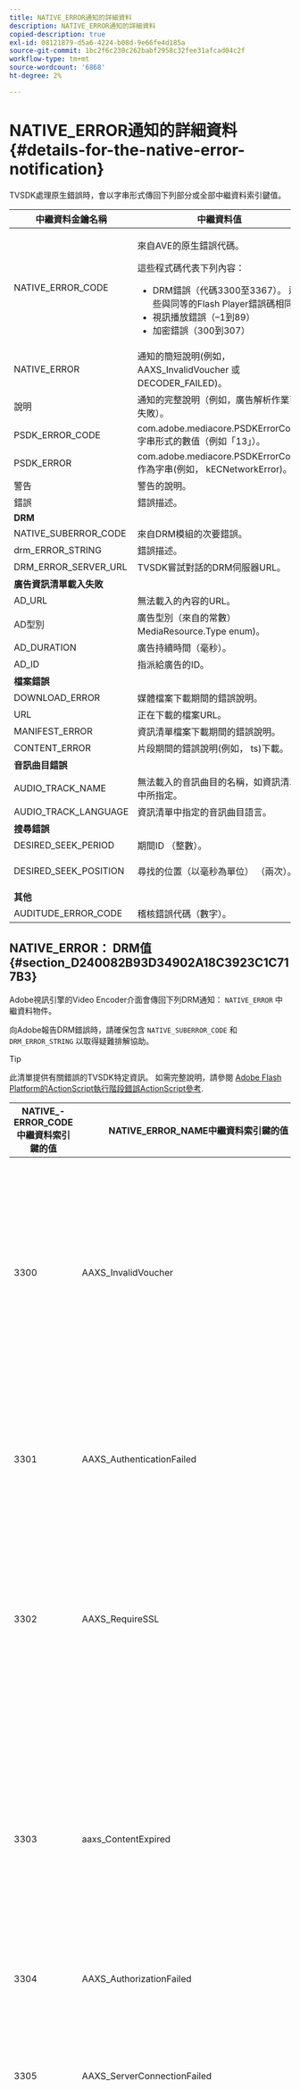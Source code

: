 ```yaml
---
title: NATIVE_ERROR通知的詳細資料
description: NATIVE_ERROR通知的詳細資料
copied-description: true
exl-id: 08121879-d5a6-4224-b08d-9e66fe4d185a
source-git-commit: 1bc2f6c230c262babf2958c32fee31afcad04c2f
workflow-type: tm+mt
source-wordcount: '6868'
ht-degree: 2%

---
```


# NATIVE_ERROR通知的詳細資料 {#details-for-the-native-error-notification}

TVSDK處理原生錯誤時，會以字串形式傳回下列部分或全部中繼資料索引鍵值。

<table id="table_7F713B7A56024D8DA3C84E449D09CC91"> 
 <thead> 
  <tr> 
   <th colname="col1" class="entry"><b>中繼資料金鑰名稱</b></th> 
   <th colname="col2" class="entry"><b>中繼資料值</b></th> 
  </tr> 
 </thead>
 <tbody> 
  <tr> 
   <td colname="col1"><span class="codeph"> NATIVE_ERROR_CODE</span> </td> 
   <td colname="col2"> <p>來自AVE的原生錯誤代碼。 </p> <p>這些程式碼代表下列內容： 
     <ul id="ul_1F33D523DDFE4CE8B4F0DC279FF7E4F8"> 
      <li id="li_07A2D9BEE6364935A61EF3BD4AB6DE27">DRM錯誤（代碼3300至3367）。 這些與同等的Flash Player錯誤碼相同 </li> 
      <li id="li_433BA22DE3504AEEB623598BB4F939FA">視訊播放錯誤（–1到89） </li> 
      <li id="li_B347CB151DB94DE0A1DDEB1B33D2DABA">加密錯誤（300到307） </li> 
     </ul> </p> </td> 
  </tr> 
  <tr> 
   <td colname="col1"><span class="codeph"> NATIVE_ERROR</span> </td> 
   <td colname="col2">通知的簡短說明(例如， <span class="codeph"> AAXS_InvalidVoucher</span> 或 <span class="codeph"> DECODER_FAILED</span>)。 </td> 
  </tr> 
  <tr> 
   <td colname="col1"><span class="codeph"> 說明</span> </td> 
   <td colname="col2"> 通知的完整說明（例如，廣告解析作業已失敗）。 </td> 
  </tr> 
  <tr> 
   <td colname="col1"><span class="codeph"> PSDK_ERROR_CODE</span> </td> 
   <td colname="col2"><span class="codeph"> com.adobe.mediacore.PSDKErrorCode</span> 字串形式的數值（例如「13」）。 </td> 
  </tr> 
  <tr> 
   <td colname="col1"><span class="codeph"> PSDK_ERROR</span> </td> 
   <td colname="col2"><span class="codeph"> com.adobe.mediacore.PSDKErrorCode</span> 作為字串(例如， <span class="codeph"> kECNetworkError</span>)。 </td> 
  </tr> 
  <tr> 
   <td colname="col1"><span class="codeph"> 警告</span> </td> 
   <td colname="col2"> 警告的說明。 </td> 
  </tr> 
  <tr> 
   <td colname="col1"><span class="codeph"> 錯誤</span> </td> 
   <td colname="col2"> 錯誤描述。 </td> 
  </tr> 
  <tr> 
   <td colname="col1"><b>DRM</b> </td> 
   <td colname="col2"></td> 
  </tr> 
  <tr> 
   <td colname="col1"><span class="codeph"> NATIVE_SUBERROR_CODE</span> </td> 
   <td colname="col2"> 來自DRM模組的次要錯誤。 </td> 
  </tr> 
  <tr> 
   <td colname="col1"><span class="codeph"> drm_ERROR_STRING</span> </td> 
   <td colname="col2"> 錯誤描述。 </td> 
  </tr> 
  <tr> 
   <td colname="col1"><span class="codeph"> DRM_ERROR_SERVER_URL</span> </td> 
   <td colname="col2"> TVSDK嘗試對話的DRM伺服器URL。 </td> 
  </tr> 
  <tr> 
   <td colname="col1"><b>廣告資訊清單載入失敗</b> </td> 
   <td colname="col2"></td> 
  </tr> 
  <tr> 
   <td colname="col1"><span class="codeph"> AD_URL</span> </td> 
   <td colname="col2"> 無法載入的內容的URL。 </td> 
  </tr> 
  <tr> 
   <td colname="col1"><span class="codeph"> AD型別</span> </td> 
   <td colname="col2">廣告型別（來自的常數） <span class="codeph"> MediaResource.Type</span> enum)。 </td> 
  </tr> 
  <tr> 
   <td colname="col1"><span class="codeph"> AD_DURATION</span> </td> 
   <td colname="col2"> 廣告持續時間（毫秒）。 </td> 
  </tr> 
  <tr> 
   <td colname="col1"><span class="codeph"> AD_ID</span> </td> 
   <td colname="col2"> 指派給廣告的ID。 </td> 
  </tr> 
  <tr> 
   <td colname="col1"><b>檔案錯誤</b> </td> 
   <td colname="col2"></td> 
  </tr> 
  <tr> 
   <td colname="col1"><span class="codeph"> DOWNLOAD_ERROR</span> </td> 
   <td colname="col2"> 媒體檔案下載期間的錯誤說明。 </td> 
  </tr> 
  <tr> 
   <td colname="col1"><span class="codeph"> URL</span> </td> 
   <td colname="col2"> 正在下載的檔案URL。 </td> 
  </tr> 
  <tr> 
   <td colname="col1"><span class="codeph"> MANIFEST_ERROR</span> </td> 
   <td colname="col2"> 資訊清單檔案下載期間的錯誤說明。 </td> 
  </tr> 
  <tr> 
   <td colname="col1"><span class="codeph"> CONTENT_ERROR</span> </td> 
   <td colname="col2">片段期間的錯誤說明(例如， <span class="codeph"> ts</span>)下載。 </td> 
  </tr> 
  <tr> 
   <td colname="col1"><b>音訊曲目錯誤</b> </td> 
   <td colname="col2"></td> 
  </tr> 
  <tr> 
   <td colname="col1"><span class="codeph"> AUDIO_TRACK_NAME</span> </td> 
   <td colname="col2"> 無法載入的音訊曲目的名稱，如資訊清單中所指定。 </td> 
  </tr> 
  <tr> 
   <td colname="col1"><span class="codeph"> AUDIO_TRACK_LANGUAGE</span> </td> 
   <td colname="col2"> 資訊清單中指定的音訊曲目語言。 </td> 
  </tr> 
  <tr> 
   <td colname="col1"><b>搜尋錯誤</b> </td> 
   <td colname="col2"></td> 
  </tr> 
  <tr> 
   <td colname="col1"><span class="codeph"> DESIRED_SEEK_PERIOD</span> </td> 
   <td colname="col2"> 期間ID （整數）。 </td> 
  </tr> 
  <tr> 
   <td colname="col1"><span class="codeph"> DESIRED_SEEK_POSITION</span> </td> 
   <td colname="col2"> <p>尋找的位置（以毫秒為單位） （兩次）。 </p> </td> 
  </tr> 
  <tr> 
   <td colname="col1"><b>其他</b> </td> 
   <td colname="col2"></td> 
  </tr> 
  <tr> 
   <td colname="col1"><span class="codeph"> AUDITUDE_ERROR_CODE</span> </td> 
   <td colname="col2"> 稽核錯誤代碼（數字）。 </td> 
  </tr> 
 </tbody> 
</table>

## NATIVE_ERROR： DRM值 {#section_D240082B93D34902A18C3923C1C717B3}

Adobe視訊引擎的Video Encoder介面會傳回下列DRM通知： `NATIVE_ERROR` 中繼資料物件。

向Adobe報告DRM錯誤時，請確保包含 `NATIVE_SUBERROR_CODE` 和 `DRM_ERROR_STRING` 以取得疑難排解協助。

>[!TIP]
>
>此清單提供有關錯誤的TVSDK特定資訊。 如需完整說明，請參閱 [Adobe Flash Platform的ActionScript執行階段錯誤ActionScript參考](https://help.adobe.com/en_US/FlashPlatform/reference/actionscript/3/runtimeErrors.html#3300).

<table id="table_CD59A859865F4FFDBAA249C89C74770A"> 
 <thead> 
  <tr> 
   <th colname="col1" class="entry"><b>NATIVE_- ERROR_CODE中繼資料索引鍵的值</b></th> 
   <th colname="col2" class="entry"><b>NATIVE_ERROR_NAME中繼資料索引鍵的值</b></th> 
   <th colname="col3" class="entry"><b>含義</b></th> 
  </tr>
 </thead>
 <tbody> 
  <tr> 
   <td colname="col1"> 3300 </td> 
   <td colname="col2"><span class="codeph"> AAXS_InvalidVoucher</span> </td> 
   <td colname="col3"> 
    <ul id="ul_516E4CB32D624B22892DDB9266CB04CA"> 
     <li id="li_348FC0F38B11417994119B61C9244076">分銷商的軟體應該做什麼： 
      <ul id="ul_7AFD45CF92454BA4927783FAA628FBC4"> 
       <li id="li_0D9CCE61612643648C12DCDDD252E52A">如果您使用Google Chrome，且處於無痕模式，而Flash Player版本低於11.6，則可能會發生此錯誤。 <p>我們建議播放器檢查瀏覽器的版本號碼，並建議使用者退出無痕模式。 </p> </li> 
       <li id="li_1DC6B755BD0840D48BEC92568FD330BA">再次要求授權。 <p>如果請求成功，您就不需要記錄或呈報。 如果要求不成功，請記錄造成錯誤的內容。 <span class="codeph"> subErrorId</span> 包含行錯誤（如果存在）。 </p> </li> 
      </ul> </li> 
     <li id="li_060B5D60C9BB419CBFA7B062FBCF2632">分銷商應該做什麼： 
      <ul id="ul_FADB29DBF0DA4A0E8E54134AEB7DCD8A"> 
       <li id="li_FC5B1C04D21E4AECB0EBD9ADD3198504">如果Flash低於11.6版的Chrome以外的設定重試失敗，封裝中可能會發生失敗。 </li> 
       <li id="li_A720ECE591254021879B335B81B1F76D">檢查該問題是否特定於某些內容並重新封裝。 </li> 
      </ul> </li> 
    </ul> </td> 
  </tr> 
  <tr> 
   <td colname="col1"> 3301 </td> 
   <td colname="col2"><span class="codeph"> AAXS_AuthenticationFailed</span> </td> 
   <td colname="col3"> <p>伺服器無法驗證或授權使用者端。 </p> 
    <ul id="ul_BE77AC1848FB4C09B6318359ACF1B8EE"> 
     <li id="li_6FB37D317D174E8488C5070D20CD241C">散發者的軟體應採取任何必要的動作來重新建立使用者的認證，或引導使用者取得內容的存取權。 </li> 
     <li id="li_BE071D59805B42D38E3E7650BC936417">散發者應確認散發者的授權和驗證機制正常運作。 <p>如果經銷商不打算使用驗證或授權功能，他們應該檢查違規內容的原則是否需要驗證，並參閱診斷原則/授權差異。 </p> </li> 
    </ul> <p>如需此錯誤碼的詳細資訊，請參閱 <a href="https://forums.adobe.com/thread/1277149" format="https" scope="external"> DRM錯誤3301原因和解決方法</a>. </p> </td> 
  </tr> 
  <tr> 
   <td colname="col1"> 3302 </td> 
   <td colname="col2"><span class="codeph"> AAXS_RequireSSL</span> </td> 
   <td colname="col3"> <p>在Access 4.0和更新版本上，當遠端金鑰URL未使用HTTPS作為配置時，iOS會擲回此錯誤。 需要HTTPS。 </p> 
    <ul id="ul_3D47777BBCA14B67B107FBBE3E37E40C"> 
     <li id="li_7F7BBB27AE754CC39ABAAF9269739C49">如果散發者使用的版本比Access v4舊，或版本至少為4，但平台不是iOS，則散發者的軟體應記錄錯誤。 <p>僅在iOS上擲回錯誤。 </p> </li> 
     <li id="li_D83C427D2A0D47408F723EF7195070B6">如果散發者的軟體至少是Adobe存取版本4，而且平台是iOS，散發者必須將使用的遠端金鑰伺服器URL變更為HTTPS。 <p>如果他們只使用HTTP，經銷商可能必須設定HTTPS伺服器。 否則，分銷商需要提交記錄的資訊以Adobe和升級問題。 </p> </li> 
    </ul> </td> 
  </tr> 
  <tr> 
   <td colname="col1"> 3303 </td> 
   <td colname="col2"><span class="codeph"> aaxs_ContentExpired</span> </td> 
   <td colname="col3"> <p>根據內容提供者設定的規則，您正在檢視的內容已過期。 subErrorId包含使用者端特有的錯誤或行錯誤。 </p> <p> 
     <ul id="ul_1E4B3B8AE87A4E79997553BB2A0E52B9"> 
      <li id="li_EE3F2EEBF73743B9A38E4FCB7531E275">散發者的軟體應嘗試從伺服器重新取得授權一次，以判斷是否有新的未到期授權可用。 <p>如果沒有可用的授權或授權已過期，請允許使用者取得新的授權，或通知使用者無法觀看內容。如果內容已封裝原則，且該原則已過期/結束日期，授權伺服器會記錄報告 <span class="codeph"> PolicyEvaluationException</span> 和指出原則結束日期已過期（伺服器錯誤碼303）。 檢查伺服器的記錄檔以進行驗證。 </p> <p>如果可行，客戶應檢查打包期間使用的原則，檢視是否已過期。 Java命令列工具是： <code> java&nbsp;-jar&nbsp;libs/AdobePolicyManager.jar&nbsp;&nbsp;&nbsp;detail&nbsp;demo.pol</code> </p> </li> 
      <li id="li_50DBE680D8F04E7DA3E29C65A93188E7">分銷商應確認授權到期日是否按預期配置。 </li> 
     </ul> </p> <p>如需此錯誤碼的詳細資訊，請參閱 <a href="https://forums.adobe.com/thread/1300813" format="https" scope="external"> 3303 （內容已過期）與AMS/FMS使用即時資料流？</a>. </p> </td> 
  </tr> 
  <tr> 
   <td colname="col1"> 3304 </td> 
   <td colname="col2"><span class="codeph"> AAXS_AuthorizationFailed</span> </td> 
   <td colname="col3">如需此錯誤碼的詳細資訊，請參閱 <a href="https://forums.adobe.com/thread/1277149" format="https" scope="external"> DRM錯誤3301原因和解決方法</a>. </td> 
  </tr> 
  <tr> 
   <td colname="col1"> 3305 </td> 
   <td colname="col2"><span class="codeph"> AAXS_ServerConnectionFailed</span> </td> 
   <td colname="col3"> <p>由於網路延遲或使用者端離線，與授權或網域伺服器的連線逾時。 通常subErrorId包含HTTP傳回碼。 </p> 
    <ul id="ul_938C7D8F07F64B4FA71A09DDF37E2E64"> 
     <li id="li_6648EA0049094E369BD9AE9CCA6B148D">散發者的軟體應嘗試與已知正常之伺服器進行網路連線。 <p>如果嘗試失敗，則提示使用者重新連線到網路。 如果嘗試成功，則將其記錄。 </p> </li> 
     <li id="li_2ECA2C04BA08449DA3AD79A52EFAA229">散發者應確認任何使用中的授權和網域伺服器已上線，且可從使用者端網路中看到。 </li> 
    </ul> <p>如需此錯誤碼的詳細資訊，請參閱 <a href="https://forums.adobe.com/thread/1284947" format="https" scope="external"> DRM 3305 [ServerConnectionFailed]原因和解決方法</a>. </p> </td> 
  </tr> 
  <tr> 
   <td colname="col1"> 3306 </td> 
   <td colname="col2"><span class="codeph"> AAXS_ClientUpdateRequire</span> </td> 
   <td colname="col3"> 使用Android適用的TVSDK較新版本。 <p>目前的使用者端無法完成要求的動作，但更新的使用者端可能能夠完成要求。 </p> <p>這可能有幾個原因： 
     <ul id="ul_2EC4D42D5273439FA1AFDA1A2578B3D6"> 
      <li id="li_FCA926F5FAED4E7190BE855545AB6ACF">使用的共用網域在此使用者端上無法使用。 當播放在Chrome上運作時可能會發生這種情況，但其他任何瀏覽器都無法運作，反之亦然。 <p> <p>提示： Chrome使用的PHDS/PHLS金鑰與其他瀏覽器使用的不同。 如需詳細資訊，請參閱 <a href="https://adobeprimetime.zendesk.com/agent/tickets/2891" format="https" scope="external"> https://adobeprimetime.zendesk.com/agent/tickets/2891</a>. </p> </p> </li> 
      <li id="li_3B633FB699234DCEA136E9BE3CC3386D">應用程式嘗試在5.0之前的iOS版本上執行時新增多個DRMSession。 </li> 
      <li id="li_F7ED993AF0B941A7A27216B4D587A999">僅支援版本2時，中繼資料的版本為3或更高版本。 </li> 
     </ul> </p> 
     <ul id="ul_EE4AE6AD4F1745A5B5623E53B599DB62"> 
      <li id="li_7A83869D4262443DA35FA1DF8D3097DD">散發者的軟體應提醒使用者並中止作業。 <p>如果軟體有辦法判斷是否有升級可用，請以適合平台的方式將使用者導向該升級。 </p> </li> 
      <li id="li_AF9C2711FDE54DA196EB9D2864632000">如果問題是因為共用網域而發生，散發者將需要向Adobe檢查更新的執行階段或程式庫。 <p>對於Flash執行階段，散發者可以直接在其應用程式中強制升級。 若是程式庫，散發者需要取得更新的程式庫、重建其應用程式並將其部署給使用者。 </p> <p>如果問題因多個DRMSessions而發生，發行者將需要更新其應用程式以在新增多個DRMSessions之前檢查iOS版本號碼。 或者，他們也可以限制將其應用程式發佈到iOS v5及更高版本。 </p> <p>如果問題是因為中繼資料版本高於版本2而發生，則問題可能是中繼資料損毀。 他們可以嘗試重建中繼資料並檢視結果。 如果他們持續看到問題，請記錄問題並升級至Adobe。 </p> </li> 
     </ul> <p>如需此錯誤碼的詳細資訊，請參閱 <a href="https://forums.adobe.com/thread/1266675" format="https" scope="external"> 如何補救3306 DRMErrorEvent錯誤碼</a> </p> </td> 
  </tr> 
  <tr> 
   <td colname="col1"> 3307 </td> 
   <td colname="col2"><span class="codeph"> AAXS_InternalFailure</span> </td> 
   <td colname="col3"> <p>這通常表示Adobe存取程式碼中的錯誤，除非存在已知的錯誤，否則這是意外狀況，如下所述。 subErrorId包含使用者端特有的錯誤或行錯誤。 </p> 
    <ul id="ul_79F4A9655A2148519B1E9509C41F78C3"> 
     <li id="li_0E093AB4D6BD489B852279E6C1525A15">如果瀏覽器是Windows上的Chrome，而Flash版本是11.6 (SWF版本19或更高版本)，則發行者的軟體應假設使用者按下 <span class="uicontrol"> 拒絕</span> 並將相同的視為3368。 </li> 
     <li id="li_0215D1089B344861A2C0A73E1067CFEF">如果瀏覽器不是Chrome或Flash版本不是11.6時發生3307，則分銷商應升級至Adobe。 </li> 
    </ul> <p>重要： <span class="codeph"> 3307：1107296344 (FailedToGetBrokerHandle)</span> Chrome瀏覽器24-28版可能會發生。 </p> </td> 
  </tr> 
  <tr> 
   <td colname="col1"> 3308 </td> 
   <td colname="col2"><span class="codeph"> AAXS_WrongLicenseKey</span> </td> 
   <td colname="col3"> <p>只要使用的授權包含解密內容的錯誤金鑰，就會擲回此錯誤。 subErrorId包含使用者端特有的錯誤或行錯誤。 </p> <p>產生此錯誤的方式似乎只有兩種： 
    <ul id="ul_1C955BD74C7843809D1B5A0CDCA5ED7B"> 
     <li id="li_18F0A7FDA6584887AD9DB3EDE54080D8">客戶已修改用於產生授權的標準Adobe工具（例如，授權者伺服器Java架構）。 <p>在此情況下，授權包含可能未對應到任何內容的錯誤金鑰。 </p> </li> 
     <li id="li_21D04ED1F1FA464785BC297D385766FF">客戶已使用相同的授權ID核發多個授權。 <p>在此情況下，使用者端上有多個符合內容中繼資料的可用授權，且存取代碼選取了錯誤的授權以供使用。 </p> </li> 
    </ul> </p> 
    <ul id="ul_64AEE62BE36946F290067CF475A36ECA"> 
     <li id="li_9EEB2B11A4DA41E78C5840D8FAA81F0D">散發者的軟體應嘗試從伺服器重新取得授權。 
      <ul id="ul_ACADC5518B054D0A853AEED2B675DB23"> 
       <li id="li_394835C8731048A5BF7D9370AC12448C">如果沒有可用的授權或授權已過期，請提供工作流程讓使用者取得新授權，或通知使用者無法觀看內容並記錄問題。 </li> 
       <li id="li_3FE50518BE53405F9563FA620F7EAD5F">如果這是網域繫結內容(適用於AIR)，請提供讓使用者加入網域的方式。 </li> 
      </ul> </li> 
     <li id="li_C80B353C1AEA4E9398241420CB491E84">散發者應： 
      <ul id="ul_B5C50009374C4EED9B2B050B48F5F0F6"> 
       <li id="li_D5E6B760E0BC4B5C949ED1544B398838">確認他們尚未自訂存取授權伺服器的授權發行部分。 </li> 
       <li id="li_AA8F4E4B6DDD40BA8807C0920A92186B">驗證他們是否核發所有授權的唯一授權ID。 </li> 
       <li id="li_A2C53FE779AC4FDDB65E00A2C4F43EC4">呈報Adobe的問題。 </li> 
      </ul> </li> 
    </ul> </td> 
  </tr> 
  <tr> 
   <td colname="col1"> 3309 </td> 
   <td colname="col2"><span class="codeph"> AAXS_CorruptedAdditionalHeader </span> </td> 
   <td colname="col3"> <p>如果標題大於65536位元組，就會發生這種情況。 </p> 
    <ul id="ul_82C0F688519B4F43A764D59A891F1903"> 
     <li id="li_E66AC9149A0649E88A79C5289C12C395">散發者的軟體應記錄導致錯誤的內容片段。 </li> 
     <li id="li_1C5916A33E7B4DC9968105B9BD20A727">散發者應確認錯誤可透過特定內容片段重現。 重新封裝中斷的內容。 </li> 
    </ul> </td> 
  </tr> 
  <tr> 
   <td colname="col1"> 3310 </td> 
   <td colname="col2"><span class="codeph"> AAXS_AppIDMismatch </span> </td> 
   <td colname="col3">Android應用程式與正在使用的應用程式不相符。 <p>未使用正確的AIR應用程式或FlashSWF。 </p> </td> 
  </tr> 
  <tr> 
   <td colname="col1"> 3311 </td> 
   <td colname="col2"><span class="codeph"> AAXS_AppVersionMismatch </span> </td> 
   <td colname="col3"> 未使用。 AIR中的1.x版棧疊可能仍會產生此問題。 </td> 
  </tr> 
  <tr> 
   <td colname="col1"> 3312 </td> 
   <td colname="col2"><span class="codeph"> AAXS_LicenseIntegrity </span> </td> 
   <td colname="col3"> 若要修正此問題，請從伺服器重新下載授權。 </td> 
  </tr> 
  <tr> 
   <td colname="col1"> 3313 </td> 
   <td colname="col2"><span class="codeph"> AAXS_WriteMicrosafeFailed </span> </td> 
   <td colname="col3"> <p>當系統無法寫入檔案系統時，就會發生此問題。 <span class="codeph"> subErrorId</span> 包含使用者端特有的錯誤或行錯誤。 </p> <p>在Microsoft Windows上，當加密的內容具有licenseID或policyID太長時，Active X或NPAPI外掛程式flash player可能會擲回錯誤3313。 這是因為Windows中的路徑長度上限。 （Pepper外掛程式沒有這個問題。） </p> <p>請參閱watson 3549660 </p> 
    <ul id="ul_DFD527D1E1224A439766DF7BED878E3B"> 
     <li id="li_FAF8FD98A4E8478CA7A92F770676ADFC">散發者的軟體應提示使用者確認其使用者目錄未鎖定，或位於已滿或已鎖定的磁碟區上。 </li> 
     <li id="li_6D1136EA750A459BBECEEE5F73F527BB">如果散發者使用AIR而非Flash，則問題可能是由於路徑長度限制所造成。 <p>分銷商應將其AIR應用程式的名稱縮短為合理名稱。 此外，請使用較短的時間再次發佈內容 <span class="codeph"> licenseID</span> 和 <span class="codeph"> policyID</span>. </p> </li> 
    </ul> </td> 
  </tr> 
  <tr> 
   <td colname="col1"> 3314 </td> 
   <td colname="col2"><span class="codeph"> AAXS_CorruptedDRMMetadata </span> </td> 
   <td colname="col3"> <p>此錯誤通常表示內容已搭配測試PKI憑證封裝，而播放器是搭配生產PKI建置，反之亦然。 subErrorId包含使用者端特有的錯誤或行錯誤。 </p> 
    <ul id="ul_A122EF304CAF48A8B4DA1E3F4413E29B"> 
     <li id="li_A9A1A5B23E884C22A71E2DE7535FEB3B">散發者的軟體應記錄導致錯誤的內容片段。 </li> 
     <li id="li_7AD7F13A4B1B4998A7E49664E7645815">散發者應確認錯誤可透過特定內容片段重現。 <p>您可能必須重新封裝損毀的內容。 </p> </li> 
    </ul> </td> 
  </tr> 
  <tr> 
   <td colname="col1"> 3315 </td> 
   <td colname="col2"><span class="codeph"> AAXS_PermissionDenied </span> </td> 
   <td colname="col3"> <p>已知的Bug會在預期3305時擲回此錯誤代碼。 如需詳細資訊，請參閱 <a href="https://forums.adobe.com/thread/1284947" format="https" scope="external"> DRM 3305 [ServerConnectionFailed]原因和解決方法</a>. </p> <p>AIR載入的遠端SWF不可存取Flash Access功能。 如果在網路存取期間發生安全性錯誤，也會擲回此錯誤碼。 例如，目標伺服器未透過使用crossdomain.xml進行連線的使用者端，或無法連線crossdomain.xml。 </p> <p>如需詳細資訊，請參閱 <a href="https://forums.adobe.com/thread/1266592" format="https" scope="external"> DRM錯誤3315可能的根本原因和解決方法</a>. </p> </td> 
  </tr> 
  <tr> 
   <td colname="col1"> 3316 </td> 
   <td colname="col2"><span class="codeph"> AAXS_NOTUSED_MOVED </span> </td> 
   <td colname="col3"> 為 <span class="codeph"> ADOBECPSHIM_MinorErr_MissingAdobeCPModule</span>. 已移至3344，因為與Flash錯誤碼衝突。 </td> 
  </tr> 
  <tr> 
   <td colname="col1"> 3317 </td> 
   <td colname="col2"><span class="codeph"> AAXS_LoadAdobeCPFailed </span> </td> 
   <td colname="col3"> <p>重要：這是罕見的錯誤，通常不會發生在生產環境中。 </p> <p>如果發生錯誤，您可以執行下列任一項作業： 
     <ul id="ul_BC435E61623444BB98A86216531DC892"> 
      <li id="li_FA433D0758B642D2AFDCF04906B3FE18">如果您使用AIR，請重新安裝它。 </li> 
      <li id="li_F08D9AAFF46244F8842DEE5FD9CBBE0A">如果您正在使用Flash Player，請下載 <span class="codeph"> AdobeCP</span> 模組。 </li> 
     </ul> </p> </td> 
  </tr> 
  <tr> 
   <td colname="col1"> 3318 </td> 
   <td colname="col2"><span class="codeph"> AAXS_IncompatibleAdobeCPVersion </span> </td> 
   <td colname="col3"> 不適用於Android。 </td> 
  </tr> 
  <tr> 
   <td colname="col1"> 3319 </td> 
   <td colname="col2"><span class="codeph"> AAXS_MissingAdobeCPGetAPI </span> </td> 
   <td colname="col3"> 不適用於Android。 </td> 
  </tr> 
  <tr> 
   <td colname="col1"> 3320 </td> 
   <td colname="col2"><span class="codeph"> AAXS_HostAuthenticateFailed </span> </td> 
   <td colname="col3"> 不適用於Android。 </td> 
  </tr> 
  <tr> 
   <td colname="col1"> 3321 </td> 
   <td colname="col2"><span class="codeph"> AAXS_I15n失敗 </span> </td> 
   <td colname="col3"> <p>提供金鑰給使用者端的程式失敗。 subErrorId包含使用者端特有、伺服器特有或行錯誤。 </p> 
    <ul id="ul_98D919B9060A441AACB6106F6D8E8DA7"> 
     <li id="li_DCAB00A8AC4A426CBBD377374B3F71AE">散發者的軟體應至少重試一次作業。 <p>如果您在Windows上使用Google Chrome，請提供說明來說明如何允許不在沙箱中的外掛程式存取。 Google Chrome的非沙箱存取遭拒</a>. </p> </li> 
     <li id="li_7FB7681FE32D444BB1BDBA3E5953A2C3">散發者應完成下列其中一項工作： 
      <ul id="ul_486B64F187C44AE3B4775953A6142836"> 
       <li id="li_095B1D4CD051427CB2BFA7082B454056">如果錯誤在各平台間是一致的，您應使用Adobe將問題升級。 </li> 
       <li id="li_0C6EB7B912FA41E59657216498DA3515">如果錯誤僅限於Windows上的Chrome，請引導使用者允許無沙箱外掛程式存取。 </li> 
      </ul> <p>經銷商應將其SWF更新至版本19或更新版本，並擲回Chrome特有的3321錯誤和3368錯誤。 錯誤3368可以由散發者的軟體更具體處理。 此變更已在Chrome穩定通道26.0.1410.43版中引入。 </p> <p>秘訣：錯誤 <span class="codeph"> 3321：1090519056</span> Flash Player版本11.1到11.6可能發生的情況。建議您升級至最新的Flash Player版本。 </p> </li> 
    </ul> <p>如需詳細資訊，請參閱 <a href="https://forums.adobe.com/thread/1277138" format="https" scope="external"> DRM錯誤3321原因與解決方法</a>. </p> </td> 
  </tr> 
  <tr> 
   <td colname="col1"><b>全域存放區損毀錯誤</b> </td> 
   <td colname="col2"> </td> 
   <td colname="col3"> </td> 
  </tr> 
  <tr> 
   <td colname="col1"> 3322 </td> 
   <td colname="col2"><span class="codeph"> AAXS_DeviceBindingFailed </span> </td> 
   <td colname="col3"> <p>裝置似乎不符合初始化時存在的設定。 subErrorId包含使用者端特有的錯誤或行錯誤。 </p> <p>散發者的軟體應完成下列其中一項作業： 
     <ul id="ul_444401051A2E407B95BC44491E9BB71C"> 
      <li id="li_93493EA05DB44CB1AEC368663F1ABA8D"> <p>如果裝置未使用Flash Player，而是使用AIR、iOS等，請呼叫 <span class="codeph"> DRMManager.resetDRMVouchers()</span>. </p> <p>如果iOS在開發階段發生問題，請要求開發人員確認在從協力廠商發行前發佈系統（例如HockeyApp）下載的組建與從Xcode下載的本機組建之間切換時，是否發現問題。 在從HockeyApp分發的組建和從Xcode分發的組建之間切換時，不會完全覆寫先前安裝的屬性。 這種情況可能會觸發3322錯誤。 </p> <p>若要解決此問題，開發人員應先從裝置移除舊版組建，然後再安裝新版組建。 </p> </li> 
      <li id="li_A5C9633F11584C788A2D9A23CC18FA6D">如果裝置正在使用Flash Player，並且因3322或3346錯誤代碼而無法使用，請參閱Adobe中有關如何以程式設計方式重設您的DRM授權存放區的指示，網址為 <a href="https://forums.adobe.com/message/5535907#5535907" format="https" scope="external"> Chrome中的DRM錯誤3322/3346/3368 （資訊列問題）</a>. </li> 
     </ul> </p> <p>此錯誤預計不會頻繁發生。 在使用漫遊設定檔的公司環境中，如果使用者檢視受DRM保護的內容，則當使用者從不同電腦登入時，發生錯誤3322的可能性會增加。 如有可能，散發者應嘗試從使用者取得此資訊。 </p> <p>如果錯誤經常發生，請升級至Adobe。 您必須通知Adobe重設授權存放區是否解決此問題，並告知Adobe在哪些瀏覽器上發生錯誤。 </p> <p>如需詳細資訊，請參閱下列文章： 
     <ul id="ul_C468409D1EA046178CA7F54DCDCB84EA"> 
      <li id="li_20C8CA3853574CE486F21E7A3667DAB9"><a href="https://forums.adobe.com/message/5520902" format="https" scope="external"> https://forums.adobe.com/message/5520902</a> </li> 
      <li id="li_6E6F1BD6FE7843449B3E2F06F342EFF7"><a href="https://forums.adobe.com/message/5535911" format="https" scope="external"> https://forums.adobe.com/message/5535911</a> </li> 
      <li id="li_2BE40E513A0C4BAD900C7B69FEF5D690"><a href="https://forums.adobe.com/message/5748618" format="https" scope="external"> https://forums.adobe.com/message/5748618</a> </li> 
      <li id="li_9C2BD122E3874E2893DD43E082A877E0"><a href="https://forums.adobe.com/message/6061165" format="https" scope="external"> https://forums.adobe.com/message/6061165</a> </li> 
     </ul> </p> </td> 
  </tr> 
  <tr> 
   <td colname="col1"> 3323 </td> 
   <td colname="col2"><span class="codeph"> AAXS_CorruptGlobalStateStore </span> </td> 
   <td colname="col3"> <p>DRM使用者端使用的檔案已被意外修改。 subErrorId包含使用者端特有的錯誤或行錯誤。 </p> 
    <ul id="ul_96EA771046CA4B2B9FAE24D493F43FF2"> 
     <li id="li_D2693CD8EFEF46108828BA17E3F54FF6">散發者的軟體應該會以與3322相同的方式引導使用者重設。 </li> 
     <li id="li_0149B82436B64E28AC2B8C9B0EB09898">如果GlobalStore的故障率高於使用者群硬碟的預期故障率，請將問題升級至Adobe。 </li> 
    </ul> </td> 
  </tr> 
  <tr> 
   <td colname="col1"> 3324 </td> 
   <td colname="col2"><span class="codeph"> AAXS_MachineTokenInvalid </span> </td> 
   <td colname="col3"> 重設此應用程式的DRM本機儲存空間。 呼叫DRMManager.resetDRM。 <p>授權伺服器可能無法連線到憑證撤銷清單(CRL)伺服器來重新整理其CRL檔案，或是使用者端電腦正在要求由授權伺服器撤銷的授權/驗證。 </p> <p>在伺服器記錄中，錯誤碼111是MachineTokenInvalid。 不過，在使用者端層級，錯誤碼111被轉換為錯誤碼3324。 </p> <p>DRM授權伺服器管理員應檢查客戶的授權伺服器是否曾經能夠擷取AdobeCRL檔案。 如果客戶正在使用Tomcat，客戶可以檢查<span class="filepath"> tomcat/temp/</span> 目錄以檢視是否有4個CRL檔案。 </p> 
    <ul id="ul_23B7F1A104AF49E79EA87DB8E15E337E"> 
      <li id="li_855D87F251184FE688A8D5FA0F6C9EF5">如果檔案位於此目錄中，請在Windows檔案總管和CRL檢視器應用程式中連按兩下檔案，判斷是否有任何檔案已過期。 </li> 
      <li id="li_58EC4EDA2B5146188A0FF7B33C91E2FD">如果tomcat/temp/中沒有檔案，則可以假設由於防火牆/路由問題，此授權伺服器永遠無法連線到AdobeCRL伺服器。 如需詳細資訊，請參閱 <a href="https://helpx.adobe.com/content/dam/help/en/primetime/drm/drm_secure_deployment_guidelines.pdf" format="http" scope="external"> 防火牆規則。</a></li>
    </ul> </p> <p>如果CRL檔案無法使用或已過期，您必須確認是否可以連線到授權伺服器。 在客戶的授權伺服器上開啟網路Sniffer，重新啟動伺服器，然後讓使用者端嘗試向伺服器要求授權。 您可以觀察網路流量，以檢視對以下URL端點的呼叫是否成功： <p>提示：您也可以在瀏覽器中輸入下列CRL URL，以檢視是否可以手動下載每個檔案。 </p> 
    <ul id="ul_9B65C7ABBDEC4AC9BF3755FFD3587971"> 
      <li id="li_6867A9050E8D421C9138AC853D1784C9"><a href="https://crl2.adobe.com/Adobe/FlashAccessIndividualizationCA.crl" format="http" scope="external"> crl2.adobe.com/Adobe/FlashAccessIndividualizationCA.crl</a> </li> 
      <li id="li_6431689260554EAFAFDA2EC31798DCB5"><a href="https://crl2.adobe.com/Adobe/FlashAccessIntermediateCA.crl" format="http" scope="external"> crl2.adobe.com/Adobe/FlashAccessIntermediateCA.crl</a> </li> 
      <li id="li_2939674D0F854ADEB67E45FD216288A2"><a href="https://crl2.adobe.com/Adobe/FlashAccessRootCA.crl" format="http" scope="external"> crl2.adobe.com/Adobe/FlashAccessRootCA.crl</a> </li> 
      <li id="li_96386E00BE9D4CB99D100057A5F7C6DD">crl3.adobe.com/AdobeSystemsIncorporated FlashAccessRuntime/LatestCRL.crl</li> 
    </ul> </p> <p>如果防火牆規則已開啟且目前沒有任何3324錯誤，則可能是暫時性的網路問題。 檢查客戶的伺服器記錄，這些記錄可能位於 <span class="codeph"> /tomcat/logs/</span> 目錄，以判斷授權伺服器嘗試擷取「憑證撤銷清單」時是否發生錯誤。 <p>重要：續約CRL檔案時，如果大量使用者端報告3324錯誤至暫時性網路問題，就可能發生錯誤。 網路問題解決後，3324問題也解決了。 </p> </p> <p>如果所有4個CRL檔案都存在於 <span class="filepath"> tomcat/temp/</span> 目錄，而使用者端仍收到3324錯誤碼，則可能對CRL檔案存在檔案存取問題。 若要解決此問題，您可能需要檢閱記錄檔並清除現有的CRL檔案。 </p> <p>如果沒有伺服器問題，請提示使用者在中重設，如3322所述。 </p> </td> 
  </tr> 
  <tr> 
   <td colname="col1"><b>伺服器存放區損毀錯誤</b> </td> 
   <td colname="col2"> </td> 
   <td colname="col3"> </td> 
</tr> 
  <tr> 
   <td colname="col1"> 3325 </td> 
   <td colname="col2"><span class="codeph"> AAXS_CorruptServerStateStore </span> </td> 
   <td colname="col3"> <p>DRM使用者端使用的檔案已被意外修改。 <span class="codeph"> subErrorId</span> 包含使用者端特有的錯誤或行錯誤。 </p> 
    <ul id="ul_860D2402DA61460AB0D938F1116F6D64"> 
     <li id="li_CF368C43452B4265B62ADA3E223894BA">散發者的軟體應再次重試操作，因為AdobeCP已在內部刪除違規的伺服器存放區，重試應該會成功。 如果重試失敗，請記錄問題。 </li> 
     <li id="li_51A5803A1F754970BB4EBD6494F5DC96">如果重試失敗率高於使用者群硬碟的預期失敗率，請將問題升級至Adobe。 </li> 
    </ul> </td> 
  </tr> 
  <tr> 
   <td colname="col1"> 3326 </td> 
   <td colname="col2"><span class="codeph"> AAXS_StoreTamperingDetected </span> </td> 
   <td colname="col3"> 呼叫 <span class="codeph"> DRMManager.resetDRM</span>. <p>授權存放區已被竄改/損毀，無法再使用。 </p> <p>散發者的軟體應該會以3322中說明的相同方式引導使用者重設。 </p> </td> 
  </tr> 
  <tr> 
   <td colname="col1"> 3327 </td> 
   <td colname="col2"><span class="codeph"> AAXS_ClockTamperingDetected </span> </td> 
   <td colname="col3"> 修正時鐘或取得 <span class="codeph"> 授權/授權/網域</span> 再次授權。 </td> 
  </tr> 
  <tr> 
   <td colname="col1"><b>驗證/授權/網域伺服器錯誤</b> </td> 
   <td colname="col2"> </td> 
   <td colname="col3"> </td> 
  </tr> 
  <tr> 
   <td colname="col1"> 3328 </td> 
   <td colname="col2"><span class="codeph"> AAXS_ServerErrorTryArgety </span> </td> 
   <td colname="col3"> <p>這是伺服器端錯誤，伺服器無法完成來自使用者端的請求。 例如，當伺服器忙碌中、HTTP/500、伺服器沒有解密請求所需的金鑰等時，就會發生此錯誤。 </p> <p>在使用者端上，無法判斷哪裡出了問題。 客戶必須檢閱Adobe存取伺服器記錄，通常稱為 <span class="codeph"> AdobeFlashAccess.log</span>，以判斷哪裡出了問題。 記錄檔中一律會有描述性棧疊追蹤來指示問題。 <span class="codeph"> subErrorId</span> 包含伺服器特定錯誤或行錯誤。 </p> <p>散發者應檢視伺服器記錄檔，以識別傳送此錯誤的伺服器。 對於具有子錯誤代碼101的3328錯誤，伺服器無法解密請求。 客戶必須驗證安裝在授權伺服器上的授權/傳輸伺服器憑證是否相符，並與封裝期間使用的憑證相對應。 </p> <p>此外，如果客戶使用參考實作，他們必須確保 <span class="codeph"> flashaccess-refimpl.properties</span> 指定主要和其他憑證的檔案。 </p> </td> 
  </tr> 
  <tr> 
   <td colname="col1"> 3329 </td> 
   <td colname="col2"><span class="codeph"> AAXS_ApplicationSpecificError </span> </td> 
   <td colname="col3"> <p>Flash Access不知道應用程式專用的子錯誤代碼。 <span class="codeph"> subErrorId</span> 包含來自發行者自訂授權伺服器的伺服器特定錯誤。 伺服器在應用程式專屬的名稱空間中傳回錯誤。 </p> </td> 
  </tr> 
  <tr> 
   <td colname="col1"> 3330 </td> 
   <td colname="col2"><span class="codeph"> AAXS_NeedAuthentication </span> </td> 
   <td colname="col3"> <p>當內容設定為要求使用者端在取得授權前進行驗證時，就會發生此錯誤。 </p> 
    <ul id="ul_712D29B8B5A6401FB014C4A283918E32"> 
     <li id="li_2D56905EB50D4FDEAD69CA8EAE38AD1A">散發者的軟體應該驗證使用者，然後再次取得授權。 <p>如果您的服務不打算使用驗證，請記錄造成此錯誤之內容的識別碼。 </p> </li> 
     <li id="li_B3BCF899B8BE41C7A4F7CF84B0503483">除非內容不應設定為需要驗證，否則此錯誤不應要求呈報。 <p>在這種情況下，請使用適當的原則重新封裝違規內容。 如果內容已正確封裝，請參閱診斷原則/授權差異。 </p> </li> 
    </ul> </td> 
  </tr> 
  <tr> 
   <td colname="col1"><b>以上未涵蓋的授權執行錯誤</b> </td> 
   <td colname="col2"> </td> 
   <td colname="col3"> </td> 
</tr> 
  <tr> 
   <td colname="col1"> 3331 </td> 
   <td colname="col2"><span class="codeph"> AAXS_ContentNotYetValid </span> </td> 
   <td colname="col3"> <p>取得的授權尚未生效。 若要解決此問題，請檢查使用者端時鐘是否設定不正確。 若要設定使用者端時鐘，請重新封裝內容或修改許可證伺服器設定。 </p> </td> 
  </tr> 
  <tr> 
   <td colname="col1"> 3332 </td> 
   <td colname="col2"><span class="codeph"> aaxs_CachedLicenseExpired </span> </td> 
   <td colname="col3"> 從伺服器重新取得授權。 </td> 
  </tr> 
  <tr> 
   <td colname="col1"> 3333 </td> 
   <td colname="col2"><span class="codeph"> aaxs_PlaybackWindowExpired </span> </td> 
   <td colname="col3"> <p>您必須通知使用者，在原則過期前他們無法播放此內容。 </p> </td> 
  </tr> 
  <tr> 
   <td colname="col1"> 3334 </td> 
   <td colname="col2"><span class="codeph"> AAXS_InvalidDRMPlatform </span> </td> 
   <td colname="col3"> <p>此平台不允許播放內容，例如，因為內容提供者已設定Adobe存取以拒絕內容在平台上的Adobe存取，或共用網域繫結授權繫結至專用於其他分割的共用網域權杖。 </p> <p>若未使用適當的（閘道式CDM功能）封裝程式認證來封裝內容，CDM可能會擲回此錯誤。 </p> <p>如果內容封裝有不正確的PHDS/PHLS憑證，內容可能會在Chrome中運作，但不能在其他瀏覽器中運作（反之亦然）。 <p>提示：這是因為Chrome使用不同的PHDS/PHLS憑證。 </p>若要確認正在使用哪個憑證，請傾印內容中繼資料的詳細資訊並查詢 <i>收件者憑證</i>. 如需詳細資訊，請參閱 <a href="https://adobeprimetime.zendesk.com/agent/tickets/2891" format="https" scope="external"> https://adobeprimetime.zendesk.com/agent/tickets/2891</a>. </p> </td> 
  </tr> 
  <tr> 
   <td colname="col1"> 3335 </td> 
   <td colname="col2"><span class="codeph"> AAXS_InvalidDRMVersion </span> </td> 
   <td colname="col3"> 升級至適用於Android的最新版TVSDK。 <p>若要解決此問題，請完成下列其中一項作業： 
     <ul id="ul_BF1742948BC9461CB8686DE70124D3CD"> 
      <li id="li_690D440C94CC45A0AE55EC319B1C4C23">升級AIR </li> 
      <li id="li_CDD20251C881466E88BE7BBB53D61EBC">若為Flash Player，請升級AdobeCP模組並重試播放。 </li> 
     </ul> </p> </td> 
  </tr> 
  <tr> 
   <td colname="col1"> 3336 </td> 
   <td colname="col2"><span class="codeph"> AAXS_InvalidRuntimePlatform </span> </td> 
   <td colname="col3"> <p>此平台不允許播放內容，因為內容提供者已將Access設定為拒絕平台上之FP/AIR的內容。 </p> </td> 
  </tr> 
  <tr> 
   <td colname="col1"> 3337 </td> 
   <td colname="col2"><span class="codeph"> AAXS_InvalidRuntimeVersion </span> </td> 
   <td colname="col3"> 升級至適用於Android的最新版TVSDK。 <p>如果內容或伺服器設定為拒絕播放至特定版本的Flash或AIR執行階段，就會發生這種情況。 </p> 
    <ul id="ul_B0732D941256483CABBDD30C9BF43249"> 
     <li id="li_72782B1D638F48C0B87084689FB9C798">如果使用者在可以升級Flash的作業系統上，散發者的軟體應該提示使用者升級Flash，然後再試一次。 否則，建議使用者使用不同的電腦。 </li> 
     <li id="li_1E3FD93CE39E43F2B7D961299B1211DA">如果懷疑錯誤3337s，請確定它是否發生在特定內容中，並重新封裝該內容。 如果內容正確封裝，請參閱診斷原則/授權差異 </li> 
    </ul> </td> 
  </tr> 
  <tr> 
   <td colname="col1"> 3338 </td> 
   <td colname="col2"><span class="codeph"> AAXS_UnknownConnectionType </span> </td> 
   <td colname="col3"> <p>無法偵測連線型別，原則要求您開啟輸出保護。 僅當封裝的內容需要數位或類比輸出保護時，才會出現此問題。 </p> <p>在11.8.800.168版之前的Flash Player版本中，原則指出內容保護為的內容偶爾會發生錯誤3338 <span class="codeph"> 使用（如果可用）</span>. 此問題已在11.8.800.168版及更新版本中修正。 </p> 
    <ul id="ul_4B6CA26A53F84838B5B95400925464D4"> 
     <li id="li_CBD890F467E449EBB5116E1561252058">經銷商的軟體會選取不需要輸出保護的內容變體（例如HD資料流的SD變體）。 <p>如果錯誤3338發生在上 <span class="codeph"> USE_IF_AVAILABLE </span> 內容，檢查播放器版本號碼。 如果播放器版本低於11.8.800.168，建議使用者升級Flash Player。 如果11.8.800.168以上的版本發生錯誤3338，請記錄導致錯誤的內容。 </p> </li> 
     <li id="li_62886C1D96264B129928A7E29E6C70E1">散發者應檢查造成此錯誤的內容，並驗證內容的原則是否正在設定 <span class="codeph"> 無保護(_P)</span> 或 <span class="codeph"> USE_IF_AVAILABLE</span> 適用於類比與數位輸出。 <p>如果內容無意中封裝了 <span class="codeph"> NO_OUTPUT</span> 或 <span class="codeph"> 必填</span>，重新封裝內容。 如果內容正確封裝，請參閱診斷原則/授權差異。 否則呈報至Adobe。 </p> </li> 
    </ul> <p>如需詳細資訊，請參閱 <a href="https://forums.adobe.com/message/5518688" format="https" scope="external"> 當您的DRM原則設定為USE_IF_AVAILABLE時，是否發生未預期的3338錯誤？</a> </p> </td> 
  </tr> 
  <tr> 
   <td colname="col1"> 3339 </td> 
   <td colname="col2"><span class="codeph"> AAXS_NoAnalogPlaybackAllowed </span> </td> 
   <td colname="col3"> 無法在類比裝置上播放。 若要解決此問題，請連線數位裝置。 </td> 
  </tr> 
  <tr> 
   <td colname="col1"> 3340 </td> 
   <td colname="col2"><span class="codeph"> AAXS_NoAnalogProtectionAvail </span> </td> 
   <td colname="col3"> 無法播放內容，因為連線的類比外部顯示裝置（顯示器/電視）沒有正確的功能（例如，裝置沒有Macrovision或ACP）。 </td> 
  </tr> 
  <tr> 
   <td colname="col1"> 3341 </td> 
   <td colname="col2"><span class="codeph"> AAXS_NoDigitalPlaybackAllowed </span> </td> 
   <td colname="col3"> 無法在數位裝置上播放內容。 <p>重要：此問題不應發生在生產環境中，因為內容發行者不應禁止數位播放。 </p> </td> 
  </tr> 
  <tr> 
   <td colname="col1"> 3342 </td> 
   <td colname="col2"><span class="codeph"> AAXS_NoDigitalProtectionAvail </span> </td> 
   <td colname="col3"> 連線的數位外接顯示裝置（顯示器/電視）功能不正確。 例如，裝置沒有HDCP。 </td> 
  </tr> 
  <tr> 
   <td colname="col1"> 3343 </td> 
   <td colname="col2"><span class="codeph"> AAXS_IntegrityVerificationFailed </span> </td> 
   <td colname="col3"> <p>不適用於Android。 </p> <p>目前已知此錯誤最初會在新版Flash發行後發生。 發生此問題的原因是Flash在Flash開啟時升級，這會使Flash處於不良狀態，直到瀏覽器重新啟動為止。 </p> 
    <ul id="ul_A0AC4A77550E40409A04BD33748EA987"> 
     <li id="li_F41C1ABD838D41ABB0DF65093E664A29">散發者的軟體應完成下列工作： 
      <ul id="ul_79B2AB1372074D448F129851AA24F985"> 
       <li id="li_B93EDD263D78434FAF198A01938D3508">建議使用者關閉或結束所有瀏覽器，然後重新開啟。 </li> 
       <li id="li_ADFBCFA66AD849E18DB390455458528E">檢查Flash的版本是否為最新版本。 <p>如果版本不是最新版本，建議客戶升級、關閉其瀏覽器中的所有索引標籤，然後重新開啟。 </p> </li> 
      </ul> </li> 
     <li id="li_281B54582B5949AEA7D166246917EE41">如果瀏覽器成功重新啟動後發生錯誤，請升級至Adobe。 <p>發行新版本時，建議您聯絡Adobe支援，檢視背景更新問題是否已修正。 </p> </li> 
    </ul> </td> 
  </tr> 
  <tr> 
   <td colname="col1"> 3344 </td> 
   <td colname="col2"><span class="codeph"> AAXS_MissingAdobeCPModule </span> </td> 
   <td colname="col3"> 不適用於Android。 </td> 
  </tr> 
  <tr> 
   <td colname="col1"> 3345 </td> 
   <td colname="col2"><span class="codeph"> AAXS_DRMNoAccessError </span> </td> 
   <td colname="col3"> <p>不適用於Android。 </p> <p>未正確安裝Flash或AIR的一部分時，就會發生此錯誤。 </p> <p>散發者的軟體應執行下列其中一項作業： 
     <ul id="ul_D1188E2D4FDF4BD89A04F5629D75D981"> 
      <li id="li_B33FBCA5D4534D668B86A5E93DB3A809">要求使用者解除安裝並重新安裝AIR。 </li> 
      <li id="li_B7D2388E9FA84C26AF1C87B48AF9EF16">若為Flash Player，請呼叫 <span class="codeph"> System.update</span>. </li> 
     </ul> </p> </td> 
  </tr> 
  <tr> 
   <td colname="col1"> 3346 </td> 
   <td colname="col2"><span class="codeph"> AAXS_MigrationFailed </span> </td> 
   <td colname="col3"> 
    <ul id="ul_518AD4931CC64EB3A962DD451E6C5067"> 
     <li id="li_3C44F0740B08490E9C62D89C40B57DC2">散發者的軟體應執行下列其中一項作業： 
      <ul id="ul_7D90526684BF4EB2BBADCF598AA13086"> 
       <li id="li_D15B4BEDAF7340F6B9BC886DF6E346EC">如果AIR，請呼叫 <span class="codeph"> DRMManager.resetDRMVouchers()</span> </li> 
       <li id="li_40A51D35408249CFA28DBC49FDA3408B">如果Flash因錯誤3322或3346錯誤代碼而無法使用，使用者應前往 <a href="https://forums.adobe.com/message/5535907#5535907" format="http" scope="external"> https://forums.adobe.com/message/5535907#5535907</a> 並遵循Adobe文章的指示，以程式設計方式重設其DRM授權存放區。 </li> 
      </ul> </li> 
     <li id="li_0464471E4A094C80BF2986694341921A">如果此錯誤經常發生，散發者應該提供頻率播放器版本的詳細資訊以及要Adobe的瀏覽器版本。 </li> 
    </ul> <p>如需詳細資訊，請參閱下列論壇文章： 
     <ul id="ul_44E0077FEAA749CC9549BF3846065304"> 
      <li id="li_2BE3B2443380415DA73B7AA3B6547B31"><a href="https://forums.adobe.com/message/5520902" format="https" scope="external"> Chrome中的DRM錯誤3322/3346/3368 （資訊列問題）</a> </li> 
      <li id="li_4E5C7414756644E1AB78BE7B8112228C"><a href="https://forums.adobe.com/message/5535911" format="https" scope="external"> 硬體變更後出現3322或3346錯誤</a> </li> 
     </ul> </p> </td> 
  </tr> 
  <tr> 
   <td colname="col1"> 3347 </td> 
   <td colname="col2"><span class="codeph"> AAXS_UnfirmedDeviceCapabilites </span> </td> 
   <td colname="col3"> <p>此錯誤的主要含義是授權具有限制，使用者端的DRM憑證指出它無法滿足。 發行使用者端DRM憑證時，會定義下列「硬體功能」： 
     <ul id="ul_1EB6F1469C244CF0BA52C212495C053D"> 
      <li id="li_646043CE045C4DE2BBC939E1F4963DFE"><b>非使用者可存取的匯流排</b>. 若 <b>true</b>，解密的媒體絕不會流經匯流排或流入應用程式可存取的主記憶體。 <p>若 <b>false</b>，應用程式在解密後可存取內容。 </p> </li> 
      <li id="li_02AAECAF4D35447BA10554541B46DE67"><b>信任的硬體根目錄</b>. 若 <b>true</b>，所有在開機時載入到裝置上的軟體，都會根據硬體提供的金鑰或摘要進行驗證。 <p>當使用者端的DRM憑證開啟許可證時，使用者端會檢查這兩個限制，並且會立即失敗。 在發行授權之前，也可以在伺服器端檢查這些限制。 </p> </li> 
     </ul> </p> <p>此錯誤的次要含義是授權已設定「Jailbreak Enforcement」原則，且在裝置上偵測到越獄。 這項檢查定期在使用者端完成，無法在伺服器端進行檢查。 </p> <p>經銷商可以更新原則並移除限制。 針對裝置功能原則，使用發出原則更新命令 <span class="codeph"> -devCapabilitiesV1</span> 標幟和無引數。 對於越獄執行，設定 <span class="codeph"> policy.enforceJailbreak=false</span>. </p> </td> 
  </tr> 
  <tr> 
   <td colname="col1"> 3348 </td> 
   <td colname="col2"><span class="codeph"> aaxs_HardStopIntervalExpired </span> </td> 
   <td colname="col3"> 硬停止間隔已過期。 </td> 
  </tr> 
  <tr> 
   <td colname="col1"> 3349 </td> 
   <td colname="col2"><span class="codeph"> AAXS_ServerVersionTooHigh </span> </td> 
   <td colname="col3"> 伺服器的執行版本高於使用者端支援的最高版本。 </td> 
  </tr> 
  <tr> 
   <td colname="col1"> 3350 </td> 
   <td colname="col2"><span class="codeph"> AAXS_ServerVersionTooLow </span> </td> 
   <td colname="col3"> 伺服器的執行版本低於使用者端支援的最低版本。 </td> 
  </tr> 
  <tr> 
   <td colname="col1"> 3351 </td> 
   <td colname="col2"><span class="codeph"> AAXS_DomainTokenInvalid </span> </td> 
   <td colname="col3"> 網域權杖無效。 若要解決此問題，請再次向網域註冊。 </td> 
  </tr> 
  <tr> 
   <td colname="col1"> 3352 </td> 
   <td colname="col2"><span class="codeph"> AAXS_DomainTokenTooOld </span> </td> 
   <td colname="col3"> 網域權杖早於授權所需的權杖。 若要解決此問題，請再次向網域註冊。 </td> 
  </tr> 
  <tr> 
   <td colname="col1"> 3353 </td> 
   <td colname="col2"><span class="codeph"> AAXS_DomainTokenTooNew </span> </td> 
   <td colname="col3"> 網域權杖比授權所需的權杖新。 </td> 
  </tr> 
  <tr> 
   <td colname="col1"> 3354 </td> 
   <td colname="col2"><span class="codeph"> aaxs_DomainTokenExpired </span> </td> 
   <td colname="col3"> 網域權杖已過期。 </td> 
  </tr> 
  <tr> 
   <td colname="col1"> 3355 </td> 
   <td colname="col2"><span class="codeph"> AAXS_DomainJoinFailed </span> </td> 
   <td colname="col3"> 網域加入失敗。 </td> 
  </tr> 
  <tr> 
   <td colname="col1"> 3356 </td> 
   <td colname="col2"><span class="codeph"> AAXS_NoActivatedRoot </span> </td> 
   <td colname="col3"> 找不到V3分葉授權的根授權。 </td> 
  </tr> 
  <tr> 
   <td colname="col1"> 3357 </td> 
   <td colname="col2"><span class="codeph"> aaxs_NoValidEmbeddedLicense </span> </td> 
   <td colname="col3"> 找不到有效的內嵌授權。 </td> 
  </tr> 
  <tr> 
   <td colname="col1"> 3358 </td> 
   <td colname="col2"><span class="codeph"> AAXS_NoACProtectionAvail </span> </td> 
   <td colname="col3"> 無法播放，因為連線的類比裝置沒有ACP保護。 </td> 
  </tr> 
  <tr> 
   <td colname="col1"> 3359 </td> 
   <td colname="col2"><span class="codeph"> AAXS_NoCGMSAProtectionAvail </span> </td> 
   <td colname="col3"> 無法播放，因為連線的類比裝置沒有CGMS-A保護。 </td> 
  </tr> 
  <tr> 
   <td colname="col1"> 3360 </td> 
   <td colname="col2"><span class="codeph"> AAXS_DomainRegistrationRequired </span> </td> 
   <td colname="col3"> 內容需要網域註冊。 </td> 
  </tr> 
  <tr> 
   <td colname="col1"> 3361 </td> 
   <td colname="col2"><span class="codeph"> AAXS_NotRegisteredToDomain </span> </td> 
   <td colname="col3"> 電腦未註冊到指定中繼資料的網域。 </td> 
  </tr> 
  <tr> 
   <td colname="col1"> 3362 </td> 
   <td colname="col2"><span class="codeph"> AAXS_OperationTimeoutError </span> </td> 
   <td colname="col3"> 非同步操作花費的時間超過 <span class="codeph"> maxOperationTimeout</span>. 僅由iOS DRMNative Framework傳回。 </td> 
  </tr> 
  <tr> 
   <td colname="col1"> 3363 </td> 
   <td colname="col2"><span class="codeph"> AAXS_UnsupportedIOSPlaylistError </span> </td> 
   <td colname="col3"> 傳入的M3U8播放清單有不支援的內容。 僅由iOS DRMNative Framework傳回。 </td> 
  </tr> 
  <tr> 
   <td colname="col1"> 3364 </td> 
   <td colname="col2"><span class="codeph"> AAXS_NoDeviceId </span> </td> 
   <td colname="col3"> <p>框架已要求裝置ID，但傳回的值是空的。 </p> <p>使用者不應選取 <span class="uicontrol"> 允許受保護內容的識別碼</span> Chrome設定中的核取方塊。 </p> </td> 
  </tr> 
  <tr> 
   <td colname="col1"> 3365 </td> 
   <td colname="col2"><span class="codeph"> AAXS_IncognitoModeNotAllowed </span> </td> 
   <td colname="col3"> <p>此瀏覽器/平台組合不允許無痕模式下受DRM保護的播放。 </p> <p>散發者的軟體應建議使用者結束無痕模式或使用不同的瀏覽器。 如需詳細資訊，請參閱 <a href="https://forums.adobe.com/thread/1266622" format="https" scope="external"> DRM錯誤3365原因和解決方法</a>. </p> </td> 
  </tr> 
  <tr> 
   <td colname="col1"> 3366 </td> 
   <td colname="col2"><span class="codeph"> AAXS_BadParameter </span> </td> 
   <td colname="col3"> <p>主機執行階段使用錯誤的引數呼叫存取程式庫。 </p> </td> 
  </tr> 
  <tr> 
   <td colname="col1"> 3367 </td> 
   <td colname="col2"><span class="codeph"> AAXS_BadSignature </span> </td> 
   <td colname="col3"> m3u8資訊清單簽署失敗。 僅由iOS DRMNative Framework或AVE傳回。 </td> 
  </tr> 
  <tr> 
   <td colname="col1"> 3368 </td> 
   <td colname="col2"><span class="codeph"> AAXS_UserSettingsNoAccess</span> </td> 
   <td colname="col3"> <p>使用者已取消操作，或已輸入不允許存取系統的設定。 </p> <p>只有在SWF版本為19或更新版本時，才會擲回此錯誤。 為了回溯相容性，當SWF版本為18或更舊版本時會擲回3321。 </p> <p>分銷商的軟體應引導使用者說明如何允許無沙箱外掛程式存取。 Google Chrome的非沙箱存取遭拒</a> 和 <a href="https://forums.adobe.com/message/5520902" format="https" scope="external"> Chrome中的DRM錯誤3322/3346/3368 （資訊列問題）</a>. </p> </td> 
  </tr> 
  <tr> 
   <td colname="col1"> 3369 </td> 
   <td colname="col2"><span class="codeph"> AAXS_InterfaceNotAvailable</span> </td> 
   <td colname="col3"> <p>無法使用必要的瀏覽器介面。 此問題僅發生在Pepper上。 Flash外掛程式和瀏覽器版本之間可能會不相符。 </p> <p>散發者的軟體應引導使用者確保他們已安裝最新版本的瀏覽器。 </p> <p> 如果此錯誤的發生次數增加，且對應於正在發佈的瀏覽器更新，請升級至Adobe。 </p> </td> 
  </tr> 
  <tr> 
   <td colname="col1"> 3370 </td> 
   <td colname="col2"><span class="codeph"> AAXS_ContentIdSettingsNoAccess</span> </td> 
   <td colname="col3"> <p>使用者已停用 <span class="uicontrol"> 允許受保護內容的識別碼</span> 設定。 </p> <p>提示：此錯誤出現在Pepper 13.0.0.x或更新版本中。 </p> <p>散發者的軟體應引導使用者啟用 <span class="uicontrol"> 允許受保護內容的識別碼</span> 設定。 </p> <p>分銷商的營運團隊應引導使用者啟用 <span class="uicontrol"> 允許受保護內容的識別碼</span> 設定。 </p> <p>如需詳細資訊，請參閱 <a href="https://forums.adobe.com/message/6518323#6518323" format="https" scope="external"> https://forums.adobe.com/message/6518323#6518323</a>. </p> </td> 
  </tr> 
  <tr> 
   <td colname="col1"> 3371 </td> 
   <td colname="col2"><span class="codeph"> AAXS_NoOPConstraintInPixel</span><span class="codeph"> 限制</span> </td> 
   <td colname="col3"> <p>根據授權中的輸出保護限制，解析格式錯誤。 </p> <p>散發者的軟體應顯示錯誤訊息。 要求使用者以內容標題將問題報告給經銷商。 </p> <p>散發者應使用有效原則重新封裝內容。 </p> </td> 
  </tr> 
  <tr> 
   <td colname="col1"> 3372 </td> 
   <td colname="col2"><span class="codeph"> AAXS_ResolutionLargerThanMaxResolution</span> </td> 
   <td colname="col3"> <p>內容的解析度大於輸出保護限制中指定的最大解析度。 </p> <p>如果散發者的作業團隊在記錄中看到此錯誤，他們應該檢閱以解析度為基礎的輸出保護原則，並在必要時重新封裝內容。 </p> </td> 
  </tr> 
  <tr> 
   <td colname="col1"> 3373 </td> 
   <td colname="col2"><span class="codeph"> AAXS_MinorErr_DisplayResolutionLargerThanConstrain</span> </td> 
   <td colname="col3"> <p>內容的解析度大於目前作用中的輸出保護限制所指定的解析度。 </p> <p>如果散發者的作業團隊在記錄中看到此錯誤，他們應該檢閱以解析度為基礎的輸出保護原則，並在必要時重新封裝內容。 </p> </td> 
  </tr> 
  <tr> 
   <td colname="col1"> 3374 </td> 
   <td colname="col2"><span class="codeph"> AAXS_MinorErr_ClientCommProcessFailed</span> </td> 
   <td colname="col3"> <p>在使用者端通訊處理期間失敗，例如，要求產生、回應處理、錯誤的驗證權杖等。 </p> <p>如果散發者的作業團隊在記錄中看到此錯誤，他們應該檢閱以解析度為基礎的輸出保護原則，並在必要時重新封裝內容。 </p> </td> 
  </tr> 
 </tbody> 
</table>

## NATIVE_ERROR：視訊播放值 {#section_7079501250C2487499639F92EC774525}

AVE的視訊編碼器介面會在以下位置傳回這些視訊播放通知： `NATIVE_ERROR` 中繼資料物件。

<table id="table_5EEB1F60E5854452A8B0BABBE9B32651"> 
 <thead> 
  <tr> 
   <th colname="col1" class="entry"><b>NATIVE_ERROR_CODE中繼資料索引鍵的值</b></th> 
   <th colname="col2" class="entry"><b>NATIVE_ERROR_NAME中繼資料索引鍵的值</b></th> 
   <th colname="col3" class="entry"><b>說明</b></th> 
  </tr>
 </thead>
 <tbody> 
  <tr> 
   <td colname="col1"> -1 </td> 
   <td colname="col2"><span class="codeph"> END_OF_PERIOD</span> </td> 
   <td colname="col3"> 期間結束。 </td> 
  </tr> 
  <tr> 
   <td colname="col1"> 0 </td> 
   <td colname="col2"><span class="codeph"> 成功</span> </td> 
   <td colname="col3"> 作業成功。 </td> 
  </tr> 
  <tr> 
   <td colname="col1"> 1 </td> 
   <td colname="col2"> <span class="codeph"> ASYNC_OPERATION_IN_PROGRESS</span> </td> 
   <td colname="col3"> 非同步操作。 已提出操作要求。 成功/失敗資訊將於稍後提供。 </td> 
  </tr> 
  <tr> 
   <td colname="col1"> 2 </td> 
   <td colname="col2"><span class="codeph"> EOF</span> </td> 
   <td colname="col3"> 由於檔案結束(EOF)條件，無法執行作業。 </td> 
  </tr> 
  <tr> 
   <td colname="col1"> 3 </td> 
   <td colname="col2"><span class="codeph"> DECODER_FAILED</span> </td> 
   <td colname="col3"> 解碼器在執行階段失敗。 </td> 
  </tr> 
  <tr> 
   <td colname="col1"> 4 </td> 
   <td colname="col2"><span class="codeph"> DEVICE_OPEN_ERROR</span> </td> 
   <td colname="col3"> 無法開啟硬體解碼器。 </td> 
  </tr> 
  <tr> 
   <td colname="col1"> 5 </td> 
   <td colname="col2"><span class="codeph"> FILE_NOT_FOUND </span> </td> 
   <td colname="col3"> 找不到資源。 </td> 
  </tr> 
  <tr> 
   <td colname="col1"> 6 </td> 
   <td colname="col2"><span class="codeph"> GENERIC_ERROR </span> </td> 
   <td colname="col3"> 一般錯誤。 </td> 
  </tr> 
  <tr> 
   <td colname="col1"> 7 </td> 
   <td colname="col2"><span class="codeph"> IRRECOVERABLE_ERROR </span> </td> 
   <td colname="col3"> 視訊引擎無法復原的錯誤狀況。 </td> 
  </tr> 
  <tr> 
   <td colname="col1"> 8 </td> 
   <td colname="col2"><span class="codeph"> LOST_CONNECTION_RECOVER </span> </td> 
   <td colname="col3"> 網路錯誤，正在嘗試復原。 </td> 
  </tr> 
  <tr> 
   <td colname="col1"> 9 </td> 
   <td colname="col2"><span class="codeph"> NO_FIXED_SIZE </span> </td> 
   <td colname="col3"> 無法判斷資源的大小。 </td> 
  </tr> 
  <tr> 
   <td colname="col1"> 10 </td> 
   <td colname="col2"><span class="codeph"> 未實作 </span> </td> 
   <td colname="col3"> 功能未實作。 </td> 
  </tr> 
  <tr> 
   <td colname="col1"> 11 </td> 
   <td colname="col2"><span class="codeph"> 記憶體不足 </span> </td> 
   <td colname="col3"> 記憶體不足。 </td> 
  </tr> 
  <tr> 
   <td colname="col1"> 12 </td> 
   <td colname="col2"><span class="codeph"> PARSE_ERROR </span> </td> 
   <td colname="col3"> 剖析媒體檔案時發生錯誤。 </td> 
  </tr> 
  <tr> 
   <td colname="col1"> 13 </td> 
   <td colname="col2"><span class="codeph"> SIZE_UNKNOWN </span> </td> 
   <td colname="col3"> 資源有大小，但未知。 </td> 
  </tr> 
  <tr> 
   <td colname="col1"> 14 </td> 
   <td colname="col2"><span class="codeph"> UNDER_FLOW </span> </td> 
   <td colname="col3"> 底流條件。 </td> 
  </tr> 
  <tr> 
   <td colname="col1"> 15 </td> 
   <td colname="col2"><span class="codeph"> UNSUPPORTED_CONFIG </span> </td> 
   <td colname="col3"> 不支援設定。 </td> 
  </tr> 
  <tr> 
   <td colname="col1"> 16 </td> 
   <td colname="col2"><span class="codeph"> 不支援的操作 </span> </td> 
   <td colname="col3"> 不支援操作。 </td> 
  </tr> 
  <tr> 
   <td colname="col1"> 17 </td> 
   <td colname="col2"><span class="codeph"> WAITING_FOR_INIT </span> </td> 
   <td colname="col3"> 尚未初始化。 </td> 
  </tr> 
  <tr> 
   <td colname="col1"> 18 </td> 
   <td colname="col2"><span class="codeph"> INVALID_PARAMETER </span> </td> 
   <td colname="col3"> 無效的引數。 </td> 
  </tr> 
  <tr> 
   <td colname="col1"> 19 </td> 
   <td colname="col2"><span class="codeph"> INVALID_OPERATION</span> </td> 
   <td colname="col3"> 不允許操作。 </td> 
  </tr> 
  <tr> 
   <td colname="col1"> 20 </td> 
   <td colname="col2"><span class="codeph"> OP_ONLY_ALLOWED_IN_PAUSED_STATE</span> </td> 
   <td colname="col3"> 只有在暫停時才允許此操作。 </td> 
  </tr> 
  <tr> 
   <td colname="col1"> 21 </td> 
   <td colname="col2"><span class="codeph"> OP_INVALID_WITH_AUDIO_ONLY_FILE</span> </td> 
   <td colname="col3"> 作業無法用於純音訊檔案。 </td> 
  </tr> 
  <tr> 
   <td colname="col1"> 22 </td> 
   <td colname="col2"><span class="codeph"> 上一步搜尋進行中</span> </td> 
   <td colname="col3"> 上一個搜尋作業仍在進行中。 </td> 
  </tr> 
  <tr> 
   <td colname="col1"> 23 </td> 
   <td colname="col2"><span class="codeph"> SOURCE_NOT_SPECIFIED </span> </td> 
   <td colname="col3"> 未指定資源。 </td> 
  </tr> 
  <tr> 
   <td colname="col1"> 24 </td> 
   <td colname="col2"><span class="codeph"> RANGE_ERROR</span> </td> 
   <td colname="col3"> 指定的值超出範圍。 </td> 
  </tr> 
  <tr> 
   <td colname="col1"> 25 </td> 
   <td colname="col2"><span class="codeph"> 無效的_SEEK_TIME</span> </td> 
   <td colname="col3"> 無效的搜尋時間。 </td> 
  </tr> 
  <tr> 
   <td colname="col1"> 26 </td> 
   <td colname="col2"><span class="codeph"> FILE_STRUCTURE_INVALID</span> </td> 
   <td colname="col3"> 指定的檔案不符合預期的語法。 </td> 
  </tr> 
  <tr> 
   <td colname="col1"> 27 </td> 
   <td colname="col2"><span class="codeph"> COMPONENT_CREATION_FAIL</span> </td> 
   <td colname="col3"> 無法建立基本元件。 </td> 
  </tr> 
  <tr> 
   <td colname="col1"> 28 </td> 
   <td colname="col2"><span class="codeph"> DRM_INIT_ERROR</span> </td> 
   <td colname="col3"> 無法建立DRM內容。 </td> 
  </tr> 
  <tr> 
   <td colname="col1"> 29 </td> 
   <td colname="col2"><span class="codeph"> CONTAINER_NOT_SUPPORT </span> </td> 
   <td colname="col3"> 不支援容器型別。 </td> 
  </tr> 
  <tr> 
   <td colname="col1"> 30 </td> 
   <td colname="col2"><span class="codeph"> 搜尋失敗</span> </td> 
   <td colname="col3"> 搜尋失敗。 </td> 
  </tr> 
  <tr> 
   <td colname="col1"> 31 </td> 
   <td colname="col2"><span class="codeph"> CODEC_NOT_SUPPORT</span> </td> 
   <td colname="col3"> 不支援的轉碼器。 </td> 
  </tr> 
  <tr> 
   <td colname="col1"> 32 </td> 
   <td colname="col2"><span class="codeph"> 網路無法使用(_U)</span> </td> 
   <td colname="col3"> 網路無法使用。 </td> 
  </tr> 
  <tr> 
   <td colname="col1"> 33 </td> 
   <td colname="col2"><span class="codeph"> NETWORK_ERROR</span> </td> 
   <td colname="col3"> 從網路取得資料時發生錯誤。 </td> 
  </tr> 
  <tr> 
   <td colname="col1"> 34 </td> 
   <td colname="col2"><span class="codeph"> 溢位</span> </td> 
   <td colname="col3"> 溢位。 </td> 
  </tr> 
  <tr> 
   <td colname="col1"> 35 </td> 
   <td colname="col2"><span class="codeph"> VIDEO_PROFILE_NOT_SUPPORT</span> </td> 
   <td colname="col3"> 不支援的視訊設定檔。 </td> 
  </tr> 
  <tr> 
   <td colname="col1"> 36 </td> 
   <td colname="col2"><span class="codeph"> PERIOD_NOT_LOADED</span> </td> 
   <td colname="col3"> 嘗試在HOLD期間或尚未載入的期間執行操作。 </td> 
  </tr> 
  <tr> 
   <td colname="col1"> 37 </td> 
   <td colname="col2"><span class="codeph"> INVALID_REPLACE_DURATION</span> </td> 
   <td colname="col3"> 指定的取代持續時間無效或延伸超過資料流結尾。 </td> 
  </tr> 
  <tr> 
   <td colname="col1"> 38 </td> 
   <td colname="col2"><span class="codeph"> CALLED_FROM_WRONG_THREAD</span> </td> 
   <td colname="col3"> 無法從錯誤的執行緒呼叫API。 通常，只適用於應從主要執行緒呼叫的API元素。 </td> 
  </tr> 
  <tr> 
   <td colname="col1"> 39 </td> 
   <td colname="col2"><span class="codeph"> FRAGMENT_READ_ERROR</span> </td> 
   <td colname="col3"> 片段讀取錯誤。 沒有容錯移轉。 引擎將嘗試讀取下一個片段。 </td> 
  </tr> 
  <tr> 
   <td colname="col1"> 40 </td> 
   <td colname="col2"><span class="codeph"> 已中止</span> </td> 
   <td colname="col3"> 作業已因明確的Abort或Destroy呼叫而中止。 </td> 
  </tr> 
  <tr> 
   <td colname="col1"> 41 </td> 
   <td colname="col2"><span class="codeph"> 不支援的_HLS_VERSION</span> </td> 
   <td colname="col3"> 無法播放此版本的HLS媒體。 </td> 
  </tr> 
  <tr> 
   <td colname="col1"> 42 </td> 
   <td colname="col2"><span class="codeph"> CANNOT_FAIL_OVER</span> </td> 
   <td colname="col3"> 無法容錯移轉。 </td> 
  </tr> 
  <tr> 
   <td colname="col1"> 43 </td> 
   <td colname="col2"><span class="codeph"> HTTP_TIME_OUT</span> </td> 
   <td colname="col3"> HTTP下載已逾時。 </td> 
  </tr> 
  <tr> 
   <td colname="col1"> 44 </td> 
   <td colname="col2"><span class="codeph"> 網路關閉 </span> </td> 
   <td colname="col3"> 使用者的網路連線已中斷。 播放可能會隨時停止，並在連線可用時繼續。 </td> 
  </tr> 
  <tr> 
   <td colname="col1"> 45 </td> 
   <td colname="col2"><span class="codeph"> NO_USABLE_BITRATE_PROFILE</span> </td> 
   <td colname="col3"> 在資料流中找不到可用的位元速率設定檔。 </td> 
  </tr> 
  <tr> 
   <td colname="col1"> 46 </td> 
   <td colname="col2"><span class="codeph"> BAD_MANIFEST_SIGNATURE</span> </td> 
   <td colname="col3"> 資訊清單的簽章錯誤。 資訊清單簽署測試失敗。 </td> 
  </tr> 
  <tr> 
   <td colname="col1"> 47 </td> 
   <td colname="col2"><span class="codeph"> CANNOT_LOAD_PLAYLIST</span> </td> 
   <td colname="col3"> 無法載入播放清單。 </td> 
  </tr> 
  <tr> 
   <td colname="col1"> 48 </td> 
   <td colname="col2"><span class="codeph"> REPLACEMENT_FAILED</span> </td> 
   <td colname="col3"> 插入API中指定的取代無法成功。 這表示插入成功但取代失敗。 如果要取代的資訊清單已從時間軸移除，取代可能會失敗。 </td> 
  </tr> 
  <tr> 
   <td colname="col1"> 49 </td> 
   <td colname="col2"><span class="codeph"> SWITCH_TO_ASYMETRIC_PROFILE</span> </td> 
   <td colname="col3"> DRM正在切換至非對稱設定檔。 所有設定檔預計都會在持續時間內對齊。 如果沒有，則會擲回此警告，而且播放中可能會有跳躍。 </td> 
  </tr> 
  <tr> 
   <td colname="col1"> 50 </td> 
   <td colname="col2"><span class="codeph"> LIVE_WINDOW_MOVED_BACKWARD</span> </td> 
   <td colname="col3"> 即時視窗預期只會向前移動。 如果沒有，則會擲回此警告，且不會讀取視窗。 因此，播放中可能會出現跳躍（或停止/長時間暫停）。 </td> 
  </tr> 
  <tr> 
   <td colname="col1"> 51 </td> 
   <td colname="col2"><span class="codeph"> CURRENT_PERIOD_EXPIRED</span> </td> 
   <td colname="col3"> 即時視窗已移動超過目前時段。 </td> 
  </tr> 
  <tr> 
   <td colname="col1"> 52 </td> 
   <td colname="col2"><span class="codeph"> CONTENT_LENGTH_MISMATCH</span> </td> 
   <td colname="col3"> HTTP伺服器報告的內容長度與實際媒體大小不符。 </td> 
  </tr> 
  <tr> 
   <td colname="col1"> 53 </td> 
   <td colname="col2"><span class="codeph"> PERIENCE_HOLD</span> </td> 
   <td colname="col3"> 媒體讀取器無法進一步讀取，因為它已經達到setHoldAt API設定的時間。 </td> 
  </tr> 
  <tr> 
   <td colname="col1"> 54 </td> 
   <td colname="col2"><span class="codeph"> LIVE_HOLD </span> </td> 
   <td colname="col3">媒體讀取器無法載入區段，因為它已經到達即時視窗的結尾。 伺服器向即時視窗新增媒體時，將會繼續載入區段。 達到此狀態通常發生於： 
    <ul id="ul_FCFF658EDA4144E59970B317D6DEB624"> 
     <li id="li_2F6EEEB782D54CD999BC7CC7C0B78B48">此 <span class="codeph"> bufferTime</span> 太高（等於或高於即時視窗持續時間）。 </li> 
     <li id="li_25CE97115ED64E44AA89977FB5F0DCF7">一或多個插入/清除API的組合取代的媒體多於新增的媒體。 </li> 
     <li id="li_1B14716B2157492AB1859306D1250523">下一個時段是具有待處理媒體取代的即時時段（由於InsertBy API呼叫） </li> 
    </ul> </td> 
  </tr> 
  <tr> 
   <td colname="col1"> 55 </td> 
   <td colname="col2"><span class="codeph"> BAD_MEDIA_INTERLEAVING </span> </td> 
   <td colname="col3"> 媒體中的音訊和視訊交錯未正確執行。 這是封裝錯誤。 當差異超過兩秒時，就會傳送警告。 </td> 
  </tr> 
  <tr> 
   <td colname="col1"> 56 </td> 
   <td colname="col2"><span class="codeph"> DRM_NOT_AVAILABLE</span> </td> 
   <td colname="col3"> </td> 
  </tr> 
  <tr> 
   <td colname="col1"> 57 </td> 
   <td colname="col2"><span class="codeph"> PLAYBACK_NOT_AUTHORIZED</span> </td> 
   <td colname="col3"> 尚未在Flash Player中啟用HLS播放。 請參閱AuthorizedFeatures.enableHLSPlayback。 </td> 
  </tr> 
  <tr> 
   <td colname="col1"> 58 </td> 
   <td colname="col2"><span class="codeph"> BAD_MEDIA_SAMPLE_FOUND</span> </td> 
   <td colname="col3"> 解碼器收到無法解碼的錯誤樣本。 這通常不是嚴重錯誤，但表示音訊/視訊可能有問題。 此錯誤的例項太多，表示編碼錯誤或檔案錯誤。 </td> 
  </tr> 
  <tr> 
   <td colname="col1"> 59 </td> 
   <td colname="col2"><span class="codeph"> RANGE_SPANS_READ_HEAD</span> </td> 
   <td colname="col3"> 開始播放後，插入/取代範圍不應包含讀取磁頭。 </td> 
  </tr> 
  <tr> 
   <td colname="col1"> 60 </td> 
   <td colname="col2"><span class="codeph"> POSTROLL_WITH_LIVE_NOT_ALLOWED</span> </td> 
   <td colname="col3"> 即時媒體上不允許後置滾動插入。 不過，在伺服器將媒體標示為完成之後，才允許這些動作。 </td> 
  </tr> 
  <tr> 
   <td colname="col1"> 61 </td> 
   <td colname="col2"><span class="codeph"> INTERNAL_ERROR</span> </td> 
   <td colname="col3"> 這是一個絕不應該發生的問題。 </td> 
  </tr> 
  <tr> 
   <td colname="col1"> 62 </td> 
   <td colname="col2"><span class="codeph"> SPS_PPS_FOUND_OUTSIDE_AVCC</span> </td> 
   <td colname="col3"> 串流不遵循總是將H264 SPS/PPS放入AVCC的封裝建議。 可能會出現搜尋/播放問題。 </td> 
  </tr> 
  <tr> 
   <td colname="col1"> 63 </td> 
   <td colname="col2"><span class="codeph"> PARTIAL_REPLACEMENT</span> </td> 
   <td colname="col3"> 插入API中指定的取代僅部分完成。 當replaceDuration跨越時間線持續時間時會發生這種情況。 </td> 
  </tr> 
  <tr> 
   <td colname="col1"> 64 </td> 
   <td colname="col2"><span class="codeph"> RENDITION_M3U8_ERROR</span> </td> 
   <td colname="col3"> 載入轉譯播放清單時發生錯誤。 這僅適用於AVE，不適用於FlashPlayer。 </td> 
  </tr> 
  <tr> 
   <td colname="col1"> 65 </td> 
   <td colname="col2"><span class="codeph"> NULL_OPERATION</span> </td> 
   <td colname="col3"> 操作不會執行任何動作。 </td> 
  </tr> 
  <tr> 
   <td colname="col1"> 66 </td> 
   <td colname="col2"><span class="codeph"> SEGMENT_SKIPPED_ON_FAILED</span> </td> 
   <td colname="col3"> 區段無法播放，失敗時會略過。 </td> 
  </tr> 
  <tr> 
   <td colname="col1"> 67 </td> 
   <td colname="col2"><span class="codeph"> INCOMPATIBLE_RENDER_MODE</span> </td> 
   <td colname="col3"> 不相容的轉譯模式。 </td> 
  </tr> 
  <tr> 
   <td colname="col1"> 68 </td> 
   <td colname="col2"><span class="codeph"> PROTOCOL_NOT_SUPPORT </span> </td> 
   <td colname="col3"> 不支援URL中使用的Web通訊協定。 </td> 
  </tr> 
  <tr> 
   <td colname="col1"> 69 </td> 
   <td colname="col2"><span class="codeph"> PARSE_ERROR_INCOMPATIBLE_VERSION</span> </td> 
   <td colname="col3"> 剖析媒體檔案時發生錯誤。 </td> 
  </tr> 
  <tr> 
   <td colname="col1"> 70 </td> 
   <td colname="col2"><span class="codeph"> MANIFEST_FILE_UNEXPECTED_CHANGED</span> </td> 
   <td colname="col3"> 資訊清單檔案以非預期的方式變更。 </td> 
  </tr> 
  <tr> 
   <td colname="col1"> 71 </td> 
   <td colname="col2"><span class="codeph"> CANNOT_SPLIT_TIMELINE</span> </td> 
   <td colname="col3"> 無法在時間表上執行分割操作。 </td> 
  </tr> 
  <tr> 
   <td colname="col1"> 72 </td> 
   <td colname="col2"><span class="codeph"> CANNOT_ERASE_TIMELINE</span> </td> 
   <td colname="col3"> 無法在時間軸上執行清除操作。 </td> 
  </tr> 
  <tr> 
   <td colname="col1"> 73 </td> 
   <td colname="col2"><span class="codeph"> DID_NOT_NEXT_GET</span> </td> 
   <td colname="col3"> 未取得下一個片段。 </td> 
  </tr> 
  <tr> 
   <td colname="col1"> 74 </td> 
   <td colname="col2"><span class="codeph"> NO_TIMELINE</span> </td> 
   <td colname="col3"> 內部資料結構中不存在時間軸。 </td> 
  </tr> 
  <tr> 
   <td colname="col1"> 75 </td> 
   <td colname="col2"><span class="codeph"> LISTENER_NOT_FOUND</span> </td> 
   <td colname="col3"> 在內部資料結構中找不到接聽程式。 </td> 
  </tr> 
  <tr> 
   <td colname="col1"> 76 </td> 
   <td colname="col2"><span class="codeph"> AUDIO_START_ERROR</span> </td> 
   <td colname="col3"> 無法啟動音訊。 </td> 
  </tr> 
  <tr> 
   <td colname="col1"> 77 </td> 
   <td colname="col2"><span class="codeph"> NO_AUDIO_SINK</span> </td> 
   <td colname="col3"> 內部資料結構中不存在音訊接收器。 </td> 
  </tr> 
  <tr> 
   <td colname="col1"> 78 </td> 
   <td colname="col2"><span class="codeph"> FILE_OPEN_ERROR</span> </td> 
   <td colname="col3"> 無法開啟檔案。 </td> 
  </tr> 
  <tr> 
   <td colname="col1"> 79 </td> 
   <td colname="col2"><span class="codeph"> FILE_WRITE_ERROR</span> </td> 
   <td colname="col3"> 無法寫入檔案。 </td> 
  </tr> 
  <tr> 
   <td colname="col1"> 80 </td> 
   <td colname="col2"><span class="codeph"> FILE_READ_ERROR</span> </td> 
   <td colname="col3"> 無法從檔案讀取。 </td> 
  </tr> 
  <tr> 
   <td colname="col1"> 81 </td> 
   <td colname="col2"><span class="codeph"> ID3PARSE_ERROR</span> </td> 
   <td colname="col3"> 剖析ID3資料時發生錯誤。 </td> 
  </tr> 
  <tr> 
   <td colname="col1"> 82 </td> 
   <td colname="col2"><span class="codeph"> 安全性_錯誤 </span> </td> 
   <td colname="col3"> 由於安全性限制，載入內容失敗。 </td> 
  </tr> 
  <tr> 
   <td colname="col1"> 83 </td> 
   <td colname="col2"><span class="codeph"> TIMELINE_TOO_SHORT</span> </td> 
   <td colname="col3"> 時間表持續時間太短。 如果這是即時資料流，可能會發生頻繁的緩衝。 </td> 
  </tr> 
  <tr> 
   <td colname="col1"> 84 </td> 
   <td colname="col2"><span class="codeph"> AUDIO_ONLY_STREAM_START</span> </td> 
   <td colname="col3"> 資料流已切換為純音訊資料流。 </td> 
  </tr> 
  <tr> 
   <td colname="col1"> 85 </td> 
   <td colname="col2"><span class="codeph"> AUDIO_ONLY_STREAM_END</span> </td> 
   <td colname="col3"> 串流已從純音訊切換為含有視訊的串流。 </td> 
  </tr> 
  <tr> 
   <td colname="col1"> 87 </td> 
   <td colname="col2"><span class="codeph"> KEY_NOT_FOUND </span> </td> 
   <td colname="col3"> 找不到金鑰。 </td> 
  </tr> 
  <tr> 
   <td colname="col1"> 88 </td> 
   <td colname="col2"><span class="codeph"> INVALID_KEY</span> </td> 
   <td colname="col3"> 金鑰無效。 </td> 
  </tr> 
  <tr> 
   <td colname="col1"> 89 </td> 
   <td colname="col2"> <span class="codeph"> KEY_SERVER_NOT_FOUND</span> </td> 
   <td colname="col3"> 金鑰伺服器未傳回金鑰。 </td> 
  </tr> 
  <tr> 
   <td colname="col1"> 90 </td> 
   <td colname="col2"> <span class="codeph"> MAIN_MANIFEST_UPDATE_TO_BE_HANDLED</span> </td> 
   <td colname="col3"> 無法處理主要資訊清單更新。 </td> 
  </tr> 
  <tr> 
   <td colname="col1"> 91 </td> 
   <td colname="col2"> <span class="codeph"> UNREPORTED_TIME_DISCONTINUITY_FOUND</span> </td> 
   <td colname="col3"> 發現未報告的時間(PTS)中斷。 </td> 
  </tr> 
  <tr> 
   <td colname="col1"> 92 </td> 
   <td colname="col2"> <span class="codeph"> UNMATCHED_AV_DISCONTINUITY_FOUND</span> </td> 
   <td colname="col3"> 找到不相符的音訊和視訊中斷。 </td> 
  </tr> 
  <tr> 
   <td colname="col1"> 93 </td> 
   <td colname="col2"><span class="codeph"> TRICKPLAY_ENDED_DUE_TO_ERROR</span> </td> 
   <td colname="col3">在中播放媒體時發生錯誤 <i>特技播放</i> 模式。 特技播放模式結束，資料流暫停。 呼叫 <span class="codeph"> Play()</span> 以正常模式播放媒體。 </td> 
  </tr> 
  <tr> 
   <td colname="col1"> 95 </td> 
   <td colname="col2"><span class="codeph"> LIVE_WINDOW_MOVED_AHEAD</span> </td> 
   <td colname="col3"> 播放器已離開即時視窗，必須往前搜尋才能趕上進度。 </td> 
  </tr> 
 </tbody> 
</table>

## NATIVE_ERROR：加密值 {#section_39365E545CAC49B9A4D4678657BB2155}

Adobe視訊引擎的加密模組會在以下位置傳回這些通知： `NATIVE_ERROR` 中繼資料物件。

| **NATIVE_ERROR_CODE中繼資料索引鍵的值** | **NATIVE_ERROR_NAME中繼資料索引鍵的值** | **含義** |
|---|---|---|
| 300 | `CRYPTO_ALGORITHM_NOT_SUPPORTED` | 不支援正在使用的演演算法。 |
| 301 | `CRYPTO_ERROR_CORRUPTED_DATA` | 資料已損毀。 |
| 302 | `CRYPTO_ERROR_BUFFER_TOO_SMALL` | 緩衝區太小。 |
| 303 | `CRYPTO_ERROR_BAD_CERTIFICATE` | 錯誤的憑證。 |
| 304 | `CRYPTO_ERROR_DIGEST_UPDATE` | 摘要更新。 |
| 305 | `CRYPTO_ERROR_DIGEST_FINISH` | 摘要完成。 |
| 306 | `CRYPTO_ERROR_BAD_PARAMETER` | 引數錯誤。 |
